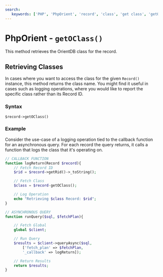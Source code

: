 ```yaml
---
search:
   keywords: ['PHP', 'PhpOrient', 'record', 'class', 'get class', 'getOClass']
---
```


# PhpOrient - `getOClass()`

This method retrieves the OrientDB class for the record.

## Retrieving Classes

In cases where you want to access the class for the given `Record()` instance, this method returns the class name.  You might find it useful in cases such as logging operations, where you would like to report the specific class rather than its Record ID.

### Syntax

```
$record->getOClass()
```

### Example

Consider the use-case of a logging operation tied to the callback function for an asynchronous query.  For each record the query returns, it calls a function that logs the class that it's operating on.

```php
// CALLBACK FUNCTION
function logReturn(Record $record){
	// Fetch Record ID
	$rid = $record->getRid()->_toString();

	// Fetch Class
	$class = $record-getOClass();

	// Log Operation
	echo "Retrieving $class Record: $rid";
}

// ASYNCHRONOUS QUERY
function runQuery($sql, $fetchPlan){

	// Fetch Global
	global $client;

	// Run Query
	$results = $client->queryAsync($sql,
		['fetch_plan' => $fetchPlan,
		'_callback' => logReturn]);

	// Return Results
	return $results;
}
```



